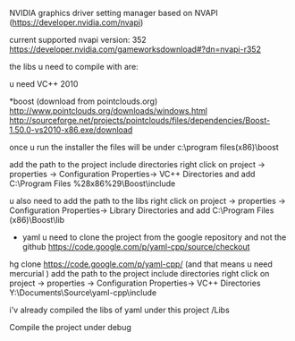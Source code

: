 NVIDIA graphics driver setting manager based on NVAPI (https://developer.nvidia.com/nvapi)

current supported nvapi version: 352
https://developer.nvidia.com/gameworksdownload#?dn=nvapi-r352

the libs u need to compile with are:

u need VC++ 2010

*boost (download from pointclouds.org)  
 http://www.pointclouds.org/downloads/windows.html
 http://sourceforge.net/projects/pointclouds/files/dependencies/Boost-1.50.0-vs2010-x86.exe/download
 
 once u run the installer the files will be under c:\program files(x86)\boost
 
 add the path to the project include directories
 right click on project -> properties -> Configuration Properties-> VC++ Directories
 and add 
 C:\Program Files %28x86%29\Boost\include
 
 u also need to add the path to the libs 
 right click on project -> properties -> Configuration Properties-> Library Directories
 and add
 C:\Program Files (x86)\Boost\lib
 
 * yaml
 u need to clone the project from the google repository and not the github
 https://code.google.com/p/yaml-cpp/source/checkout
 
 hg clone https://code.google.com/p/yaml-cpp/
 (and that means u need mercurial )
 add the path to the project include directories
 right click on project -> properties -> Configuration Properties-> VC++ Directories
 Y:\Documents\Source\yaml-cpp\include
 
 i'v already compiled the libs of yaml under this project /Libs
 
 Compile the project under debug
 
 
 